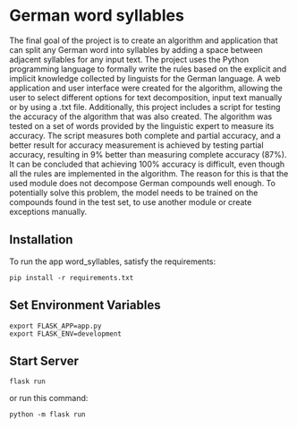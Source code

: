 # German word syllables

The final goal of the project is to create an algorithm and application that can split any German word into syllables by adding a space between adjacent syllables for any input text. The project uses the Python programming language to formally write the rules based on the explicit and implicit knowledge collected by linguists for the German language. A web application and user interface were created for the algorithm, allowing the user to select different options for text decomposition, input text manually or by using a .txt file. Additionally, this project includes a script for testing the accuracy of the algorithm that was also created. The algorithm was tested on a set of words provided by the linguistic expert to measure its accuracy. The script measures both complete and partial accuracy, and a better result for accuracy measurement is achieved by testing partial accuracy, resulting in 9% better than measuring complete accuracy (87%). It can be concluded that achieving 100% accuracy is difficult, even though all the rules are implemented in the algorithm. The reason for this is that the used module does not decompose German compounds well enough. To potentially solve this problem, the model needs to be trained on the compounds found in the test set, to use another module or create exceptions manually.

## Installation
To run the app word_syllables, satisfy the requirements:
```shell
pip install -r requirements.txt
```

## Set Environment Variables
```shell
export FLASK_APP=app.py
export FLASK_ENV=development
```

## Start Server
```shell
flask run
```
or run this command:
```shell
python -m flask run
```
